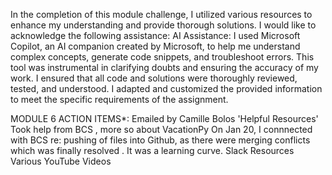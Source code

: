 In the completion of this module challenge, I utilized various resources to enhance my understanding and provide thorough solutions. 
I would like to acknowledge the following assistance: AI Assistance: I used Microsoft Copilot, an AI companion created by Microsoft, to help me understand complex concepts, generate code snippets, and troubleshoot errors. This tool was instrumental in clarifying doubts and ensuring the accuracy of my work. I ensured that all code and solutions were thoroughly reviewed, tested, and understood. I adapted and customized the provided information to meet the specific requirements of the assignment.

MODULE 6 ACTION ITEMS*: Emailed by Camille Bolos 'Helpful Resources'
Took help from BCS , more so about VacationPy
On Jan 20, I connnected with BCS re: pushing of files into Github, as there were merging conflicts which was finally resolved . It was a learning curve.
Slack Resources
Various YouTube Videos
